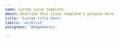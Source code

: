 ```yaml
---
name: Custom issue template
about: Describe this issue template's purpose here.
title: 'Custom title here'
labels: 'wishlist'
assignees: '@megamanics'

---
```




